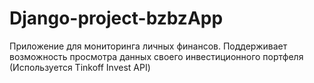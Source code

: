 # Django-project-bzbzApp
Приложение для мониторинга личных финансов. Поддерживает возможность просмотра данных своего инвестиционного портфеля (Используется Tinkoff Invest API)

